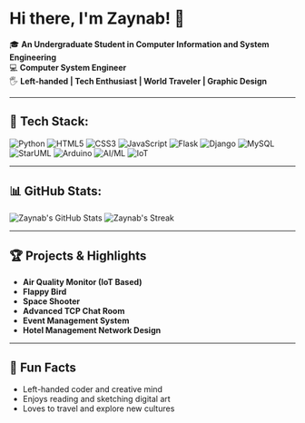# Hi there, I'm Zaynab! 👋

🎓 **An Undergraduate Student in Computer Information and System Engineering**  
💻 **Computer System Engineer**  
🖐️ **Left-handed | Tech Enthusiast | World Traveler | Graphic Design**

---

## 🚀 Tech Stack:

![Python](https://img.shields.io/badge/Python-3776AB?style=for-the-badge&logo=python&logoColor=white)
![HTML5](https://img.shields.io/badge/HTML5-E34F26?style=for-the-badge&logo=html5&logoColor=white)
![CSS3](https://img.shields.io/badge/CSS3-1572B6?style=for-the-badge&logo=css3&logoColor=white)
![JavaScript](https://img.shields.io/badge/JavaScript-F7DF1E?style=for-the-badge&logo=javascript&logoColor=black)
![Flask](https://img.shields.io/badge/Flask-000000?style=for-the-badge&logo=flask&logoColor=white)
![Django](https://img.shields.io/badge/Django-092E20?style=for-the-badge&logo=django&logoColor=white)
![MySQL](https://img.shields.io/badge/MySQL-4479A1?style=for-the-badge&logo=mysql&logoColor=white)
![StarUML](https://img.shields.io/badge/StarUML-1B6AC6?style=for-the-badge&logo=staruml&logoColor=white)
![Arduino](https://img.shields.io/badge/Arduino-00979D?style=for-the-badge&logo=arduino&logoColor=white)
![AI/ML](https://img.shields.io/badge/AI/ML-FF6F00?style=for-the-badge)
![IoT](https://img.shields.io/badge/IoT-00BFFF?style=for-the-badge)

---

## 📊 GitHub Stats:

![Zaynab's GitHub Stats](https://github-readme-stats.vercel.app/api?username=zaynab14&show_icons=true&theme=dark)
![Zaynab's Streak](https://github-readme-streak-stats.herokuapp.com?user=zaynab14&theme=dark&date_format=M%20j%5B%2C%20Y%5D)

---

## 🏆 Projects & Highlights

- **Air Quality Monitor (IoT Based)**
- **Flappy Bird**
- **Space Shooter**
- **Advanced TCP Chat Room**
- **Event Management System**
- **Hotel Management Network Design**

---

## 🎨 Fun Facts

- Left-handed coder and creative mind
- Enjoys reading and sketching digital art
- Loves to travel and explore new cultures

<!--
**zaynab14/zaynab14** is a ✨ special ✨ repository because its `README.md` appears on your GitHub profile.
-->
